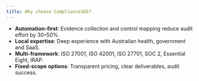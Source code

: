 ```yaml
---
title: Why choose Compliance365?
---
```

- **Automation-first**: Evidence collection and control mapping reduce audit effort by 30–50%.
- **Local expertise**: Deep experience with Australian health, government and SaaS.
- **Multi-framework**: ISO 27001, ISO 42001, ISO 27701, SOC 2, Essential Eight, IRAP.
- **Fixed-scope options**: Transparent pricing, clear deliverables, audit success.